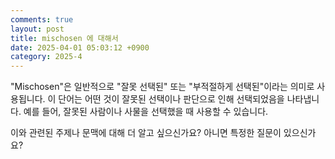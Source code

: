 ```yaml
---
comments: true
layout: post
title: mischosen 에 대해서
date: 2025-04-01 05:03:12 +0900
category: 2025-4
---
```


"Mischosen"은 일반적으로 "잘못 선택된" 또는 "부적절하게 선택된"이라는 의미로 사용됩니다. 이 단어는 어떤 것이 잘못된 선택이나 판단으로 인해 선택되었음을 나타냅니다. 예를 들어, 잘못된 사람이나 사물을 선택했을 때 사용할 수 있습니다. 

이와 관련된 주제나 문맥에 대해 더 알고 싶으신가요? 아니면 특정한 질문이 있으신가요?